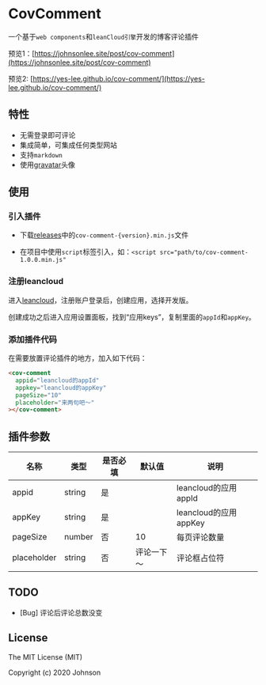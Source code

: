 # CovComment

一个基于`web components`和`leanCloud引擎`开发的博客评论插件

预览1：[https://johnsonlee.site/post/cov-comment](https://johnsonlee.site/post/cov-comment)

预览2: [https://yes-lee.github.io/cov-comment/](https://yes-lee.github.io/cov-comment/)

## 特性

* 无需登录即可评论
* 集成简单，可集成任何类型网站
* 支持`markdown`
* 使用[gravatar](https://en.gravatar.com/)头像

## 使用

### 引入插件

* 下载[releases](https://github.com/YES-Lee/cov-comment/releases)中的`cov-comment-{version}.min.js`文件

* 在项目中使用`script`标签引入，如：`<script src="path/to/cov-comment-1.0.0.min.js"`

### 注册leancloud

进入[leancloud](https://leancloud.cn/)，注册账户登录后，创建应用，选择开发版。

创建成功之后进入应用设置面板，找到“应用keys”，复制里面的`appId`和`appKey`。

### 添加插件代码

在需要放置评论插件的地方，加入如下代码：

```html
<cov-comment
  appid="leancloud的appId"
  appkey="leancloud的appKey"
  pageSize="10"
  placeholder="来两句吧～"
></cov-comment>
```

## 插件参数

|名称|类型|是否必填|默认值|说明|
|---|---|---|---|---|
|appid|string|是||leancloud的应用appId|
|appKey|string|是||leancloud的应用appKey|
|pageSize|number|否|10|每页评论数量|
|placeholder|string|否|评论一下～|评论框占位符|

## TODO

* [Bug] 评论后评论总数没变

## License

The MIT License (MIT)

Copyright (c) 2020 Johnson
